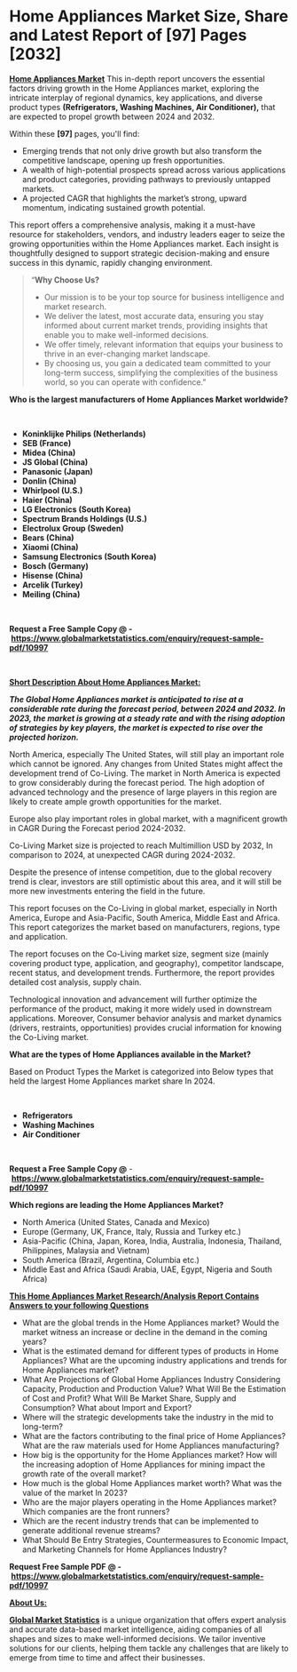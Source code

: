 <h1>Home Appliances Market Size, Share and Latest Report of [97] Pages [2032]</h1>
<p><a href="https://www.globalmarketstatistics.com/market-reports/home-appliances-market-10997"><strong>Home Appliances Market</strong></a> This in-depth report uncovers the essential factors driving growth in the Home Appliances market, exploring the intricate interplay of regional dynamics, key applications, and diverse product types <strong>(Refrigerators, Washing Machines, Air Conditioner),</strong> that are expected to propel growth between 2024 and 2032.</p>
<p>Within these <strong>[97]</strong> pages, you'll find:</p>
<ul>
<li>Emerging trends that not only drive growth but also transform the competitive landscape, opening up fresh opportunities.</li>
<li>A wealth of high-potential prospects spread across various applications and product categories, providing pathways to previously untapped markets.</li>
<li>A projected CAGR that highlights the market&rsquo;s strong, upward momentum, indicating sustained growth potential.</li>
</ul>
<p>This report offers a comprehensive analysis, making it a must-have resource for stakeholders, vendors, and industry leaders eager to seize the growing opportunities within the Home Appliances market. Each insight is thoughtfully designed to support strategic decision-making and ensure success in this dynamic, rapidly changing environment.</p>
<blockquote class="">
<p>&ldquo;<strong>Why Choose Us? </strong></p>
<ul>
<li>Our mission is to be your top source for business intelligence and market research.</li>
<li>We deliver the latest, most accurate data, ensuring you stay informed about current market trends, providing insights that enable you to make well-informed decisions.</li>
<li>We offer timely, relevant information that equips your business to thrive in an ever-changing market landscape.</li>
<li>By choosing us, you gain a dedicated team committed to your long-term success, simplifying the complexities of the business world, so you can operate with confidence.&rdquo;</li>
</ul>
</blockquote>
<p><strong>Who is the largest manufacturers of Home Appliances Market worldwide?</strong></p>
<p>&nbsp;</p>
<ul>
<li><strong>Koninklijke Philips (Netherlands)</strong></li>
<li><strong>SEB (France)</strong></li>
<li><strong>Midea (China)</strong></li>
<li><strong>JS Global (China)</strong></li>
<li><strong>Panasonic (Japan)</strong></li>
<li><strong>Donlin (China)</strong></li>
<li><strong>Whirlpool (U.S.)</strong></li>
<li><strong>Haier (China)</strong></li>
<li><strong>LG Electronics (South Korea)</strong></li>
<li><strong>Spectrum Brands Holdings (U.S.)</strong></li>
<li><strong>Electrolux Group (Sweden)</strong></li>
<li><strong>Bears (China)</strong></li>
<li><strong>Xiaomi (China)</strong></li>
<li><strong>Samsung Electronics (South Korea)</strong></li>
<li><strong>Bosch (Germany)</strong></li>
<li><strong>Hisense (China)</strong></li>
<li><strong>Arcelik (Turkey)</strong></li>
<li><strong>Meiling (China)</strong></li>
</ul>
<p>&nbsp;</p>
<p><strong>Request a Free Sample Copy @ -&nbsp;</strong><a href="https://www.globalmarketstatistics.com/enquiry/request-sample-pdf/10997"><strong>https://www.globalmarketstatistics.com/enquiry/request-sample-pdf/10997</strong></a></p>
<p>&nbsp;</p>
<p><strong><u>Short Description About Home Appliances Market:</u></strong></p>
<p><strong><em>The Global Home Appliances market is anticipated to rise at a considerable rate during the forecast period, between 2024 and 2032. In 2023, the market is growing at a steady rate and with the rising adoption of strategies by key players, the market is expected to rise over the projected horizon.</em></strong></p>
<p>North America, especially The United States, will still play an important role which cannot be ignored. Any changes from United States might affect the development trend of Co-Living. The market in North America is expected to grow considerably during the forecast period. The high adoption of advanced technology and the presence of large players in this region are likely to create ample growth opportunities for the market.</p>
<p>Europe also play important roles in global market, with a magnificent growth in CAGR During the Forecast period 2024-2032.</p>
<p>Co-Living Market size is projected to reach Multimillion USD by 2032, In comparison to 2024, at unexpected CAGR during 2024-2032.</p>
<p>Despite the presence of intense competition, due to the global recovery trend is clear, investors are still optimistic about this area, and it will still be more new investments entering the field in the future.</p>
<p>This report focuses on the Co-Living in global market, especially in North America, Europe and Asia-Pacific, South America, Middle East and Africa. This report categorizes the market based on manufacturers, regions, type and application.</p>
<p>The report focuses on the Co-Living market size, segment size (mainly covering product type, application, and geography), competitor landscape, recent status, and development trends. Furthermore, the report provides detailed cost analysis, supply chain.</p>
<p>Technological innovation and advancement will further optimize the performance of the product, making it more widely used in downstream applications. Moreover, Consumer behavior analysis and market dynamics (drivers, restraints, opportunities) provides crucial information for knowing the Co-Living market.</p>
<p><strong>What are the types of Home Appliances available in the Market?</strong></p>
<p>Based on Product Types the Market is categorized into Below types that held the largest Home Appliances market share In 2024.</p>
<p>&nbsp;</p>
<ul>
<li><strong>Refrigerators</strong></li>
<li><strong>Washing Machines</strong></li>
<li><strong>Air Conditioner</strong></li>
</ul>
<p>&nbsp;</p>
<p><strong>Request a Free Sample Copy @</strong>&nbsp;-&nbsp;<a href="https://www.globalmarketstatistics.com/enquiry/request-sample-pdf/10997"><strong>https://www.globalmarketstatistics.com/enquiry/request-sample-pdf/10997</strong></a></p>
<p><strong>Which regions are leading the Home Appliances Market?</strong></p>
<ul>
<li>North America (United States, Canada and Mexico)</li>
<li>Europe (Germany, UK, France, Italy, Russia and Turkey etc.)</li>
<li>Asia-Pacific (China, Japan, Korea, India, Australia, Indonesia, Thailand, Philippines, Malaysia and Vietnam)</li>
<li>South America (Brazil, Argentina, Columbia etc.)</li>
<li>Middle East and Africa (Saudi Arabia, UAE, Egypt, Nigeria and South Africa)</li>
</ul>
<p><strong><u>This Home Appliances Market Research/Analysis Report Contains Answers to your following Questions</u></strong></p>
<ul>
<li>What are the global trends in the Home Appliances market? Would the market witness an increase or decline in the demand in the coming years?</li>
<li>What is the estimated demand for different types of products in Home Appliances? What are the upcoming industry applications and trends for Home Appliances market?</li>
<li>What Are Projections of Global Home Appliances Industry Considering Capacity, Production and Production Value? What Will Be the Estimation of Cost and Profit? What Will Be Market Share, Supply and Consumption? What about Import and Export?</li>
<li>Where will the strategic developments take the industry in the mid to long-term?</li>
<li>What are the factors contributing to the final price of Home Appliances? What are the raw materials used for Home Appliances manufacturing?</li>
<li>How big is the opportunity for the Home Appliances market? How will the increasing adoption of Home Appliances for mining impact the growth rate of the overall market?</li>
<li>How much is the global Home Appliances market worth? What was the value of the market In 2023?</li>
<li>Who are the major players operating in the Home Appliances market? Which companies are the front runners?</li>
<li>Which are the recent industry trends that can be implemented to generate additional revenue streams?</li>
<li>What Should Be Entry Strategies, Countermeasures to Economic Impact, and Marketing Channels for Home Appliances Industry?</li>
</ul>
<p><strong>Request Free Sample PDF @ -&nbsp;</strong><a href="https://www.globalmarketstatistics.com/enquiry/request-sample-pdf/10997"><strong>https://www.globalmarketstatistics.com/enquiry/request-sample-pdf/10997</strong></a></p>
<p><strong><u>About Us:</u></strong></p>
<p><a href="https://www.globalmarketstatistics.com/"><strong>Global Market Statistics</strong></a>&nbsp;is a unique organization that offers expert analysis and accurate data-based market intelligence, aiding companies of all shapes and sizes to make well-informed decisions. We tailor inventive solutions for our clients, helping them tackle any challenges that are likely to emerge from time to time and affect their businesses.</p>